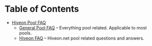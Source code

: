 Table of Contents
=================

- [Hiveon Pool FAQ](pool_faq.md)
  - [General Pool FAQ](general_pool_faq/general_faq_en.md)
  – Everything pool related. Applicable to most pools.
  - [Hiveon FAQ](hiveon_payouts_faq/payouts_faq_en.md)
  – Hiveon.net pool related questions and answers.
